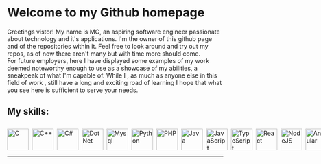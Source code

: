 # Welcome to my Github homepage

Greetings vistor! My name is MG, an aspiring software engineer passionate about technology and it's applications. I'm the owner of this github page and of the repositories within it. Feel free to look around and try out my repos, as of now there aren't many but with time more should come.  
For future employers, here I have displayed some examples of my work deemed noteworthy enough to use as a showcase of my abilities, a sneakpeak of what I'm capable of. While I , as much as anyone else in this field of work , still have a long and exciting road of learning I hope that what you see here is sufficient to serve your needs.



## My skills: 


<div style="width: auto; display: flex; align-items: center;">
<img align="left" alt="C" width="50px" style="padding-right:5px; margin-top:10px;" src="https://cdn.jsdelivr.net/gh/devicons/devicon/icons/c/c-line.svg"/>
<img align="left" alt="C++" width="50px" style="padding-right:5px; margin-top:10px;" src="https://cdn.jsdelivr.net/gh/devicons/devicon/icons/cplusplus/cplusplus-line.svg" />
<img align="left" alt="C#" width="50px" style="padding-right:5px; margin-top:10px;" src="https://cdn.jsdelivr.net/gh/devicons/devicon/icons/csharp/csharp-original.svg" />
<img align="left" alt="DotNet" width="50px" style="padding-right:5px; margin-top:10px;" src="https://cdn.jsdelivr.net/gh/devicons/devicon/icons/dot-net/dot-net-original-wordmark.svg" />
<img align="left" alt="Mysql" width="50px" style="padding-right:5px; margin-top:10px;" src="https://cdn.jsdelivr.net/gh/devicons/devicon/icons/mysql/mysql-original-wordmark.svg" />
<img align="left" alt="Python" width="50px" style="padding-right:5px; margin-top:10px;" src="https://cdn.jsdelivr.net/gh/devicons/devicon/icons/python/python-plain.svg" />
<img align="left" alt="PHP" width="50px" style="padding-right:5px;margin-top:10px;" src="https://cdn.jsdelivr.net/gh/devicons/devicon/icons/php/php-original.svg" />
<img align="left" alt="Java" width="50px" style="padding-right:5px;margin-top:10px;" src="https://cdn.jsdelivr.net/gh/devicons/devicon/icons/java/java-original.svg"/>
<img align="left" alt="JavaScript" width="50px" style="padding-right:5px;margin-top:10px;" src="https://cdn.jsdelivr.net/gh/devicons/devicon/icons/javascript/javascript-plain.svg" />
<img align="left" alt="TypeScript" width="50px" style="padding-right:5px;margin-top:10px;" src="https://cdn.jsdelivr.net/gh/devicons/devicon/icons/typescript/typescript-plain.svg" />
<img align="left" alt="React" width="50px" style="padding-right:5px;margin-top:10px;" src="https://cdn.jsdelivr.net/gh/devicons/devicon/icons/react/react-original.svg" />
<img align="left" alt="NodeJS" width="50px" style="padding-right:5px;margin-top:10px;" src="https://cdn.jsdelivr.net/gh/devicons/devicon/icons/nodejs/nodejs-original.svg" />
<img align="left" alt="Angular" width="50px" style="padding-right:5px;margin-top:10px;" src="https://cdn.jsdelivr.net/gh/devicons/devicon/icons/angularjs/angularjs-plain.svg" />
<img align="left" alt="Bootstrap" width="50px" style="padding-right:5px;margin-top:10px;" src="https://cdn.jsdelivr.net/gh/devicons/devicon/icons/bootstrap/bootstrap-original.svg" />
<img align="left" alt="Git" width="50px" style="padding-right:5px;margin-top:10px;" src="https://cdn.jsdelivr.net/gh/devicons/devicon/icons/git/git-original.svg" />
<img align="left" alt="Linux" width="50px" style="padding-right:5px;margin-top:10px;" src="https://cdn.jsdelivr.net/gh/devicons/devicon/icons/linux/linux-original.svg" />
</div>


---



<!--
**Fletcher17b/Fletcher17b** is a ✨ _special_ ✨ repository because its `README.md` (this file) appears on your GitHub profile.

Here are some ideas to get you started:

- 🔭 I’m currently working on ...
- 🌱 I’m currently learning ...
- 👯 I’m looking to collaborate on ...
- 🤔 I’m looking for help with ...
- 💬 Ask me about ...
- 📫 How to reach me: ...
- 😄 Pronouns: ...
- ⚡ Fun fact: ...
-->

